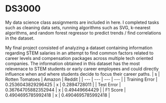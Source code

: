 # DS3000

My data science class assignments are included in here. I completed tasks such as cleaning data sets, running algorithms such as SVG, k-nearest algorithms, and random forest regressor to predict trends / find correlations in the dataset. 

My final project consisted of analyzing a dataset containing information regarding STEM salaries in an attempt to find common factors related to career levels and compensation packages across multiple tech oriented companies. The information obtained in this dataset has the most relevenace to STEM students
or early career employees and could directly influence when and where students decide to focus their career paths. 
| s | Rotten Tomatoes | Amazon | Reddit | 
| --- | --- | --- | --- |
| Training Error | 0.2536043829296425 | x | 0.2894728011 |
| Test Error | 0.36764705882352944 | x | 0.49449664429 | 
| F1 Score | 0.4904695785992418 | x | 0.4904695785992418 |

